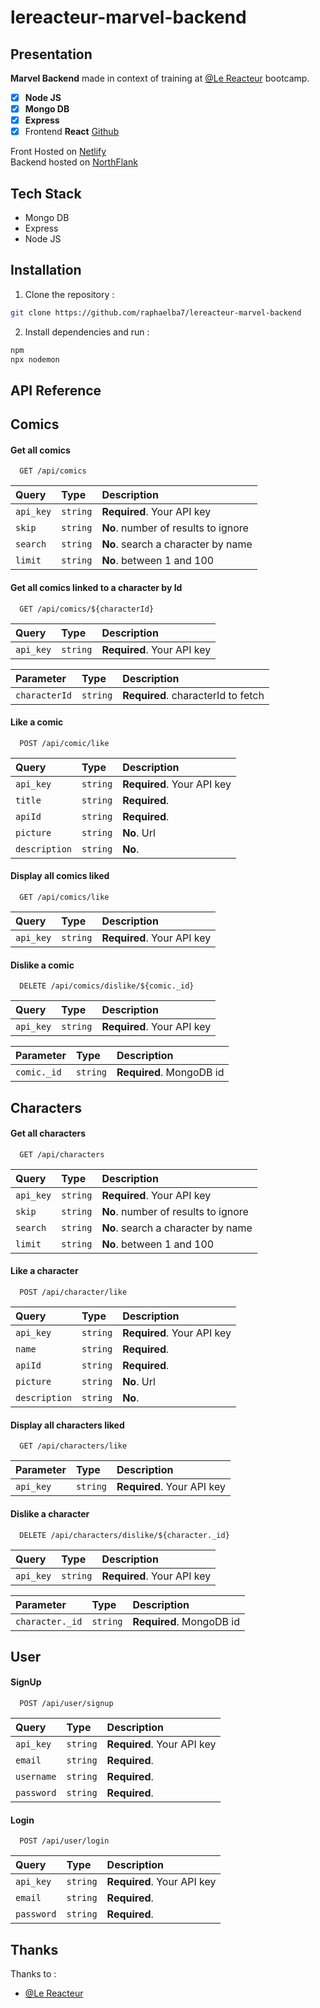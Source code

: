 # lereacteur-marvel-backend

## Presentation

**Marvel Backend** made in context of training at [@Le Reacteur](https://github.com/lereacteur) bootcamp.

- [x] **Node JS**
- [x] **Mongo DB**
- [x] **Express**
- [x] Frontend **React** [Github](https://github.com/raphaelba7/lereacteur-marvel-frontend)

Front Hosted on [Netlify](https://lereacteur-marvel-raphaelbasset.netlify.app/) \
Backend hosted on [NorthFlank](https://site--backend-marvel--ky7tz22vm4g7.code.run/)

## Tech Stack

- Mongo DB
- Express
- Node JS

## Installation

1. Clone the repository :

```bash
git clone https://github.com/raphaelba7/lereacteur-marvel-backend
```

2. Install dependencies and run :

```bash
npm
npx nodemon
```

## API Reference

## Comics

#### Get all comics

```http
  GET /api/comics
```

| Query     | Type     | Description                         |
| :-------- | :------- | :---------------------------------- |
| `api_key` | `string` | **Required**. Your API key          |
| `skip`    | `string` | **No**. number of results to ignore |
| `search`  | `string` | **No**. search a character by name  |
| `limit`   | `string` | **No**. between 1 and 100           |

#### Get all comics linked to a character by Id

```http
  GET /api/comics/${characterId}
```

| Query     | Type     | Description                |
| :-------- | :------- | :------------------------- |
| `api_key` | `string` | **Required**. Your API key |

| Parameter     | Type     | Description                        |
| :------------ | :------- | :--------------------------------- |
| `characterId` | `string` | **Required**. characterId to fetch |

#### Like a comic

```http
  POST /api/comic/like
```

| Query         | Type     | Description                |
| :------------ | :------- | :------------------------- |
| `api_key`     | `string` | **Required**. Your API key |
| `title`       | `string` | **Required**.              |
| `apiId`       | `string` | **Required**.              |
| `picture`     | `string` | **No**. Url                |
| `description` | `string` | **No**.                    |

#### Display all comics liked

```http
  GET /api/comics/like
```

| Query     | Type     | Description                |
| :-------- | :------- | :------------------------- |
| `api_key` | `string` | **Required**. Your API key |

#### Dislike a comic

```http
  DELETE /api/comics/dislike/${comic._id}
```

| Query     | Type     | Description                |
| :-------- | :------- | :------------------------- |
| `api_key` | `string` | **Required**. Your API key |

| Parameter   | Type     | Description              |
| :---------- | :------- | :----------------------- |
| `comic._id` | `string` | **Required**. MongoDB id |

## Characters

#### Get all characters

```http
  GET /api/characters
```

| Query     | Type     | Description                         |
| :-------- | :------- | :---------------------------------- |
| `api_key` | `string` | **Required**. Your API key          |
| `skip`    | `string` | **No**. number of results to ignore |
| `search`  | `string` | **No**. search a character by name  |
| `limit`   | `string` | **No**. between 1 and 100           |

#### Like a character

```http
  POST /api/character/like
```

| Query         | Type     | Description                |
| :------------ | :------- | :------------------------- |
| `api_key`     | `string` | **Required**. Your API key |
| `name`        | `string` | **Required**.              |
| `apiId`       | `string` | **Required**.              |
| `picture`     | `string` | **No**. Url                |
| `description` | `string` | **No**.                    |

#### Display all characters liked

```http
  GET /api/characters/like
```

| Parameter | Type     | Description                |
| :-------- | :------- | :------------------------- |
| `api_key` | `string` | **Required**. Your API key |

#### Dislike a character

```http
  DELETE /api/characters/dislike/${character._id}
```

| Query     | Type     | Description                |
| :-------- | :------- | :------------------------- |
| `api_key` | `string` | **Required**. Your API key |

| Parameter       | Type     | Description              |
| :-------------- | :------- | :----------------------- |
| `character._id` | `string` | **Required**. MongoDB id |

## User

#### SignUp

```http
  POST /api/user/signup
```

| Query      | Type     | Description                |
| :--------- | :------- | :------------------------- |
| `api_key`  | `string` | **Required**. Your API key |
| `email`    | `string` | **Required**.              |
| `username` | `string` | **Required**.              |
| `password` | `string` | **Required**.              |

#### Login

```http
  POST /api/user/login
```

| Query      | Type     | Description                |
| :--------- | :------- | :------------------------- |
| `api_key`  | `string` | **Required**. Your API key |
| `email`    | `string` | **Required**.              |
| `password` | `string` | **Required**.              |

## Thanks

Thanks to :

- [@Le Reacteur](https://github.com/lereacteur)
